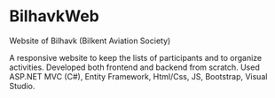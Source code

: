 # BilhavkWeb
Website of Bilhavk (Bilkent Aviation Society)

A responsive website to keep the lists of participants and to organize activities. Developed both frontend and backend from scratch.
Used ASP.NET MVC (C#), Entity Framework, Html/Css, JS, Bootstrap, Visual Studio.
